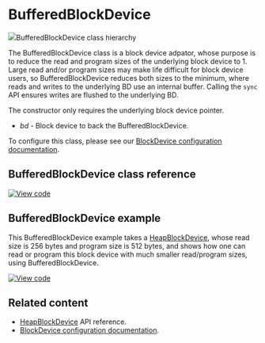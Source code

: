 # BufferedBlockDevice

<span class="images">![](http://os.mbed.com/docs/development/mbed-os-api-doxy/classmbed_1_1_buffered_block_device.png)<span>BufferedBlockDevice class hierarchy</span></span>

The BufferedBlockDevice class is a block device adpator, whose purpose is to reduce the read and program sizes of the underlying block device to 1. Large read and/or program sizes may make life difficult for block device users, so BufferedBlockDevice reduces both sizes to the minimum, where reads and writes to the underlying BD use an internal buffer. Calling the `sync` API ensures writes are flushed to the underlying BD.

The constructor only requires the underlying block device pointer.

  - _bd_ -  Block device to back the BufferedBlockDevice.

To configure this class, please see our [BlockDevice configuration documentation](../apis/data-options-and-config.html).

## BufferedBlockDevice class reference

[![View code](https://www.mbed.com/embed/?type=library)](http://os.mbed.com/docs/development/mbed-os-api-doxy/classmbed_1_1_buffered_block_device.html)

## BufferedBlockDevice example

This BufferedBlockDevice example takes a [HeapBlockDevice](heapblockdevice.html), whose read size is 256 bytes and program size is 512 bytes, and shows how one can read or program this block device with much smaller read/program sizes, using BufferedBlockDevice.

[![View code](https://www.mbed.com/embed/?url=https://github.com/ARMmbed/mbed-os-snippet-BufferedBlockDevice/tree/v6.0)](https://github.com/ARMmbed/mbed-os-snippet-BufferedBlockDevice/blob/v6.0/main.cpp)

## Related content

- [HeapBlockDevice](heapblockdevice.html) API reference.
- [BlockDevice configuration documentation](../apis/data-options-and-config.html).
